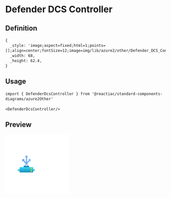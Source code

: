# Defender DCS Controller

## Definition

```
{
  _style: 'image;aspect=fixed;html=1;points=[];align=center;fontSize=12;image=img/lib/azure2/other/Defender_DCS_Controller.svg;strokeColor=none;',
  _width: 68,
  _height: 62.4,
}
```

## Usage

```
import { DefenderDcsController } from '@reactiac/standard-components-diagrams/azure2Other'

<DefenderDcsController/>
```

## Preview

<img src="./defender-dcs-controller.png" width="200"/>
